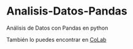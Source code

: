 # Analisis-Datos-Pandas
Análisis de Datos con Pandas en python

También lo puedes encontrar en [CoLab](https://colab.research.google.com/drive/1xdMxiQAQaIgOZyfHp2fPQEAi0Nd12-E)
